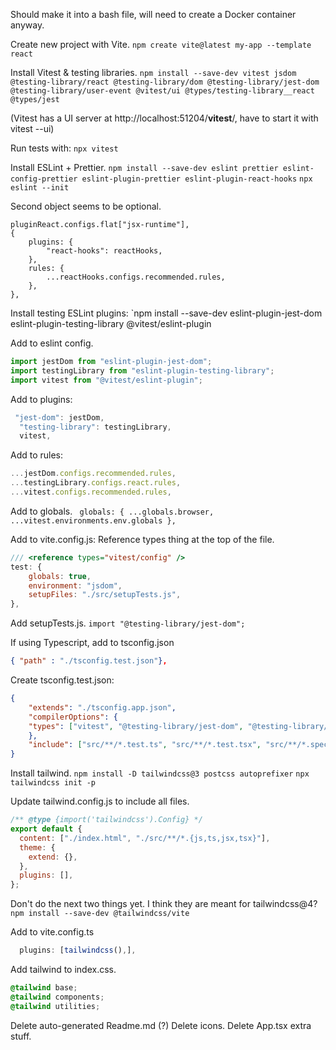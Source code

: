 Should make it into a bash file, will need to create a Docker container anyway.

Create new project with Vite.
`npm create vite@latest my-app --template react`

Install Vitest & testing libraries.
`npm install --save-dev vitest jsdom @testing-library/react @testing-library/dom @testing-library/jest-dom @testing-library/user-event @vitest/ui @types/testing-library__react @types/jest`

(Vitest has a UI server at http://localhost:51204/__vitest__/, have to start it with vitest --ui)

Run tests with:
`npx vitest`

Install ESLint + Prettier.
`npm install --save-dev eslint prettier eslint-config-prettier eslint-plugin-prettier eslint-plugin-react-hooks`
`npx eslint --init`

Second object seems to be optional.
```
pluginReact.configs.flat["jsx-runtime"],
{
	plugins: {
		"react-hooks": reactHooks,
	},
	rules: {
		...reactHooks.configs.recommended.rules,
	},
},
```

Install testing ESLint plugins:
`npm install --save-dev eslint-plugin-jest-dom eslint-plugin-testing-library @vitest/eslint-plugin

Add to eslint config.
```js
import jestDom from "eslint-plugin-jest-dom";
import testingLibrary from "eslint-plugin-testing-library";
import vitest from "@vitest/eslint-plugin";
```

Add to plugins:
```js
 "jest-dom": jestDom,
  "testing-library": testingLibrary,
  vitest,
```

Add to rules:
```js
...jestDom.configs.recommended.rules,
...testingLibrary.configs.react.rules,
...vitest.configs.recommended.rules,
```

Add to globals.
` globals: { ...globals.browser, ...vitest.environments.env.globals },`

Add to vite.config.js:
Reference types thing at the top of the file.
```js
/// <reference types="vitest/config" />
test: {
	globals: true,
	environment: "jsdom",
	setupFiles: "./src/setupTests.js",
},
```

Add setupTests.js.
`import "@testing-library/jest-dom";`

If using Typescript, add to tsconfig.json
```json
{ "path" : "./tsconfig.test.json"},
```

Create tsconfig.test.json:
```json
{
	"extends": "./tsconfig.app.json",
	"compilerOptions": {
	"types": ["vitest", "@testing-library/jest-dom", "@testing-library/react", "@testing-library/user-event"]
	},
	"include": ["src/**/*.test.ts", "src/**/*.test.tsx", "src/**/*.spec.ts", "src/**/*.spec.tsx"]
}
```


Install tailwind.
`npm install -D tailwindcss@3 postcss autoprefixer`
`npx tailwindcss init -p`

Update tailwind.config.js to include all files.
```js
/** @type {import('tailwindcss').Config} */
export default {
  content: ["./index.html", "./src/**/*.{js,ts,jsx,tsx}"],
  theme: {
    extend: {},
  },
  plugins: [],
};
```

Don't do the next two things yet. I think they are meant for tailwindcss@4?
`npm install --save-dev @tailwindcss/vite`

Add to vite.config.ts
```ts
  plugins: [tailwindcss(),],
```

Add tailwind to index.css.
```css
@tailwind base;
@tailwind components;
@tailwind utilities;
```


Delete auto-generated Readme.md (?)
Delete icons.
Delete App.tsx extra stuff.